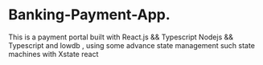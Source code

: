 # Banking-Payment-App.  
This is a payment portal built with React.js && Typescript Nodejs && Typescript and lowdb , using some advance state management such state machines with Xstate react
